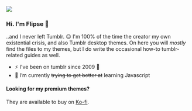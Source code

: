 

<img src="https://i.imgur.com/vS4P6DM.jpeg"/>

### Hi. I'm Flipse 👋

..and I never left Tumblr. 😌 I'm 100% of the time the creator my own existential crisis, and also Tumblr desktop themes. On here you will _mostly_ find the files to my themes, but I do write the occasional how-to tumblr-related guides as well.

- ⚡ I've been on tumblr since 2009 🥸
- 🌱 I’m currently ~~trying to get better at~~ learning Javascript 
#### Looking for my premium themes?
They are available to buy on [Ko-fi](https://ko-fi.com/flipse).

